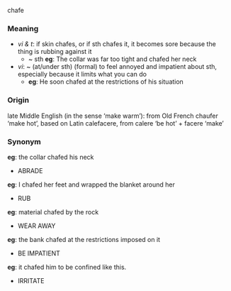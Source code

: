 chafe
### Meaning
+ _vi & t_: if skin chafes, or if sth chafes it, it becomes sore because the thing is rubbing against it
	+  ~ sth __eg__: The collar was far too tight and chafed her neck
+ _vi_: ~ (at/under sth) (formal) to feel annoyed and impatient about sth, especially because it limits what you can do
	+ __eg__: He soon chafed at the restrictions of his situation

### Origin

late Middle English (in the sense ‘make warm’): from Old French chaufer ‘make hot’, based on Latin calefacere, from calere ‘be hot’ + facere ‘make’

### Synonym

__eg__: the collar chafed his neck

+ ABRADE

__eg__: I chafed her feet and wrapped the blanket around her

+ RUB

__eg__: material chafed by the rock

+ WEAR AWAY

__eg__: the bank chafed at the restrictions imposed on it

+ BE IMPATIENT

__eg__: it chafed him to be confined like this.

+ IRRITATE


